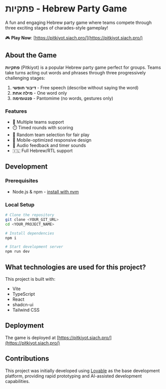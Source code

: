 # פתקיות - Hebrew Party Game

A fun and engaging Hebrew party game where teams compete through three exciting stages of charades-style gameplay!

🎮 **Play Now**: [https://pitkiyot.siach.pro/](https://pitkiyot.siach.pro/)

## About the Game

**פתקיות** (Pitkiyot) is a popular Hebrew party game perfect for groups. Teams take turns acting out words and phrases through three progressively challenging stages:

1. **דיבור חופשי** - Free speech (describe without saying the word)
2. **מילה אחת** - One word only
3. **פנטומימה** - Pantomime (no words, gestures only)

### Features
- 🎯 Multiple teams support
- ⏱️ Timed rounds with scoring
- 🎲 Random team selection for fair play
- 📱 Mobile-optimized responsive design
- 🎵 Audio feedback and timer sounds
- 🇮🇱 Full Hebrew/RTL support

## Development

### Prerequisites
- Node.js & npm - [install with nvm](https://github.com/nvm-sh/nvm#installing-and-updating)

### Local Setup
```sh
# Clone the repository
git clone <YOUR_GIT_URL>
cd <YOUR_PROJECT_NAME>

# Install dependencies
npm i

# Start development server
npm run dev
```

## What technologies are used for this project?

This project is built with:

- Vite
- TypeScript
- React
- shadcn-ui
- Tailwind CSS

## Deployment

The game is deployed at [https://pitkiyot.siach.pro/](https://pitkiyot.siach.pro/)

## Contributions

This project was initially developed using [Lovable](https://lovable.dev) as the base development platform, providing rapid prototyping and AI-assisted development capabilities.
